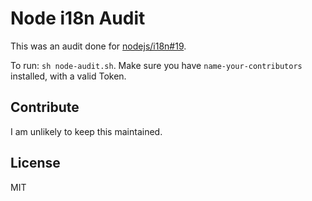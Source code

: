 # Node i18n Audit

This was an audit done for [nodejs/i18n#19](https://github.com/nodejs/i18n/issues/19).

To run: `sh node-audit.sh`. Make sure you have `name-your-contributors` installed, with a valid Token.

## Contribute

I am unlikely to keep this maintained.

## License

MIT